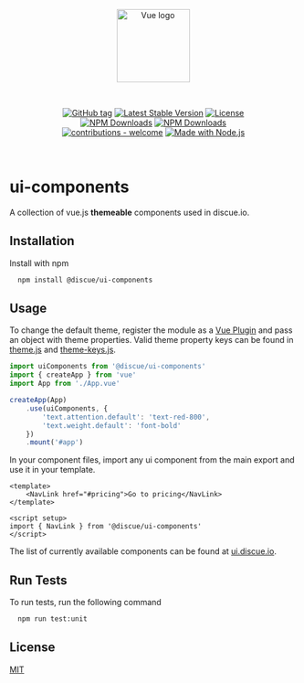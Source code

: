 
<p align="center"><a href="https://www.discue.io/" target="_blank" rel="noopener noreferrer"><img width="128" src="https://www.discue.io/icons-fire-no-badge-square/web/icon-192.png" alt="Vue logo"></a></p>

<br/>
<div align="center">

[![GitHub tag](https://img.shields.io/github/tag/discue/ui-components?include_prereleases=&sort=semver&color=blue)](https://github.com/discue/ui-components/releases/)
[![Latest Stable Version](https://img.shields.io/npm/v/@discue/ui-components.svg)](https://www.npmjs.com/package/@discue/ui-components)
[![License](https://img.shields.io/npm/l/@discue/ui-components.svg)](https://www.npmjs.com/package/@discue/ui-components)
<br/>
[![NPM Downloads](https://img.shields.io/npm/dt/@discue/ui-components.svg)](https://www.npmjs.com/package/@discue/ui-components)
[![NPM Downloads](https://img.shields.io/npm/dm/@discue/ui-components.svg)](https://www.npmjs.com/package/@discue/ui-components)
<br/>
[![contributions - welcome](https://img.shields.io/badge/contributions-welcome-blue)](/CONTRIBUTING.md "Go to contributions doc")
[![Made with Node.js](https://img.shields.io/badge/Node.js->=12-blue?logo=node.js&logoColor=white)](https://nodejs.org "Go to Node.js homepage")

</div>

<br/>

# ui-components

A collection of vue.js **themeable** components used in discue.io.

## Installation

Install with npm

```bash
  npm install @discue/ui-components
```

## Usage
To change the default theme, register the module as a [Vue Plugin](https://vuejs.org/guide/reusability/plugins.html#introduction) and pass an object with theme properties. Valid theme property keys can be found in [theme.js](src/theme.js) and [theme-keys.js](src/theme-keys.js).

```js
import uiComponents from '@discue/ui-components'
import { createApp } from 'vue'
import App from './App.vue'

createApp(App)
    .use(uiComponents, {
        'text.attention.default': 'text-red-800',
        'text.weight.default': 'font-bold'
    })
    .mount('#app')
```

In your component files, import any ui component from the main export and use it in your template. 

```vue
<template>
    <NavLink href="#pricing">Go to pricing</NavLink>
</template>

<script setup>
import { NavLink } from '@discue/ui-components'
</script>
```

The list of currently available components can be found at [ui.discue.io](https://ui.discue.io/components/back-to-top.html).

## Run Tests

To run tests, run the following command

```bash
  npm run test:unit
```

## License

[MIT](https://choosealicense.com/licenses/mit/)

